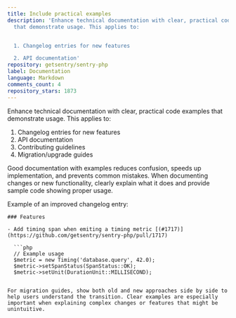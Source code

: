 ```yaml
---
title: Include practical examples
description: 'Enhance technical documentation with clear, practical code examples
  that demonstrate usage. This applies to:


  1. Changelog entries for new features

  2. API documentation'
repository: getsentry/sentry-php
label: Documentation
language: Markdown
comments_count: 4
repository_stars: 1873
---
```


Enhance technical documentation with clear, practical code examples that demonstrate usage. This applies to:

1. Changelog entries for new features
2. API documentation
3. Contributing guidelines
4. Migration/upgrade guides

Good documentation with examples reduces confusion, speeds up implementation, and prevents common mistakes. When documenting changes or new functionality, clearly explain what it does and provide sample code showing proper usage.

Example of an improved changelog entry:

```
### Features

- Add timing span when emiting a timing metric [(#1717)](https://github.com/getsentry/sentry-php/pull/1717)

  ```php
  // Example usage
  $metric = new Timing('database.query', 42.0);
  $metric->setSpanStatus(SpanStatus::OK);
  $metric->setUnit(DurationUnit::MILLISECOND);
  ```
```

For migration guides, show both old and new approaches side by side to help users understand the transition. Clear examples are especially important when explaining complex changes or features that might be unintuitive.